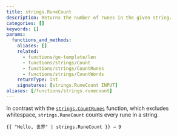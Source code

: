 ```yaml
---
title: strings.RuneCount
description: Returns the number of runes in the given string.
categories: []
keywords: []
params:
  functions_and_methods:
    aliases: []
    related:
      - functions/go-template/len
      - functions/strings/Count
      - functions/strings/CountRunes
      - functions/strings/CountWords
    returnType: int
    signatures: [strings.RuneCount INPUT]
aliases: [/functions/strings.runecount]
---
```


In contrast with the [`strings.CountRunes`] function, which excludes whitespace, `strings.RuneCount` counts every rune in a string.

```go-html-template
{{ "Hello, 世界" | strings.RuneCount }} → 9
```

[`strings.CountRunes`]: /functions/strings/countrunes/
